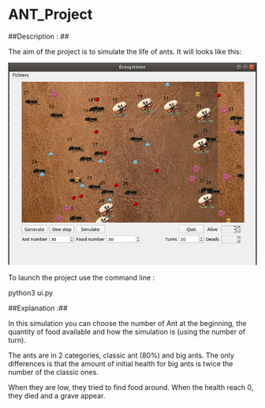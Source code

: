 # ANT_Project

##Description : ##

The aim of the project is to simulate the life of ants.
It will looks like this:
<p align="center">
  <img src="Image/screen.png">
</p>

To launch the project use the command line :

python3 ui.py


##Explanation :##

In this simulation you can choose the number of Ant at the beginning, 
the quantity of food available and how the simulation is (using the number of turn).

The ants are in 2 categories, classic ant (80%) and big ants. The only differences is that the amount of initial 
health for big ants is twice the number of the classic ones.

When they are low, they tried to find food around. When the health reach 0, they died 
and a grave appear. 

